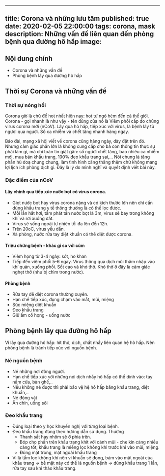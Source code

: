 
---
title: Corona và những lưu tâm
published: true
date: 2020-02-05 22:00:00
tags: corona, mask
description: Những vấn đề liên quan đến phòng bệnh qua đường hô hấp
image:
---

## Nội dung chính
- Corona và những vấn đề
- Phòng bệnh lây qua đường hô hấp

## Thời sự Corona và những vấn đề
### Thời sự nóng hổi
Corona giờ là chủ đề hot nhất hiện nay: hot từ ngỏ hẻm đến cả thế giới. Corona - gọi nhanh là như vậy - tên đúng của nó là Viêm phổi cấp do chủng virus corona mới (nCoV). Lây qua hô hấp, tiếp xúc với virus, là bệnh lây từ người qua người. Số ca nhiễm và chết tăng nhanh hàng ngày.

Báo đài, mạng xã hội viết về corona cũng hàng ngày, dày đặt trên đó. Nhưng cảm giác phần lớn là không cung cấp cho bà con thông tin thực sự phải làm gì, mà chỉ toàn tin giật gân: số người chết tăng, bao nhiêu ca nhiểm mới, mua bán khẩu trang, 100% đeo khẩu trang sai,... Nói chung là tăng phần hù doạ chung chung, làm tình hình căng thẳng thêm chứ không mang lợi lịch ích phòng dịch gì. Đây là lý do mình nghĩ và quyết định viết bài này.

### Đặc điểm của nCoV
#### Lây chính qua tiếp xúc nước bọt có virus corona.
- Giọt nước bọt hay virus corona nặng và có kích thước lớn nên chỉ cần dùng khẩu trang y tế thông thường là có thể lọc được. 
- Mỗi lần hắt hơi, tầm phát tán nước bọt là 3m, virus sẽ bay trong không khí và rơi xuống đất.
- Virus sẽ sống ngoài tự nhiên tối đa lên đến 12h.
- Trên 20oC, virus yếu dần.
- Xà phòng, nước rửa tay diệt khuẩn có thể diệt được corona.

#### Triệu chứng bệnh - khác gì so với cúm
- Viêm họng từ 3-4 ngày: sốt, ho khan
- Tiếp đến viêm phổi 5-6 ngày. Virus thông qua dịch mũi thâm nhập vào khí quản, xuống phổi. Sốt cao và khó thở. Khó thở ở đây là cảm giác nghẹt thở (như bị chìm trong nước).

#### Phòng bệnh
- Rửa tay để diệt corona thường xuyên.
- Hạn chế tiếp xúc, đụng chạm vào mắt, mũi, miệng
- Súc miệng diệt khuẩn
- Đeo khẩu trang
- Giữ ấm cổ họng - uống nước

## Phòng bệnh lây qua đường hô hấp
Vì lây qua đường hô hấp: hít thở, dịch, chất nhầy liên quan hệ hô hấp. Nên phòng bệnh là tránh tiếp xúc với nguồn bệnh.

### Né nguồn bệnh
- Né những nơi đông người.
- Hạn chế tiếp xúc với những nơi dịch nhầy hô hấp có thể dính vào: tay nắm cửa, bàn ghế,..
- Nếu không né được thì phải bảo vệ hệ hô hấp bằng khẩu trang, diệt khuẩn,..
- Né động vật
- Ăn chín, uống sôi

### Đeo khẩu trang
- Đúng loại theo y học khuyến nghị với từng loại bệnh.
- Đeo khẩu trang đúng theo hướng dẫn sử dụng. Thường
    - Thanh sắt hay nhôm sẽ ở phía trên.
    - Bóp cho phần trên khẩu trang khít với cánh mũi - che kín càng nhiều càng tốt, khẩu trang là miếng lọc không khi trước khi vào mũi, miệng.
    - Đúng mặt trong, mặt ngoài khẩu trang
- Vì là tấm lọc không khí nên vi khuẩn sẽ đọng, bám vào mặt ngoài của khẩu trang -> bề mặt này có thể là nguồn bệnh -> dùng khẩu trang 1 lần, rửa tay sau khi tháo khẩu trang.
